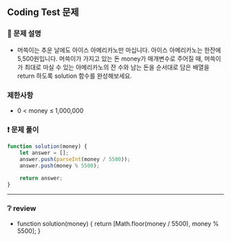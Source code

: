 ## Coding Test 문제

### 📌 문제 설명

- 머쓱이는 추운 날에도 아이스 아메리카노만 마십니다. 아이스 아메리카노는 한잔에 5,500원입니다. 머쓱이가 가지고 있는 돈 money가 매개변수로 주어질 때, 머쓱이가 최대로 마실 수 있는 아메리카노의 잔 수와 남는 돈을 순서대로 담은 배열을 return 하도록 solution 함수를 완성해보세요.

### 제한사항

- 0 < money ≤ 1,000,000

### ❗ 문제 풀이

```javascript
function solution(money) {
	let answer = [];
	answer.push(parseInt(money / 5500));
	answer.push(money % 5500);

	return answer;
}
```

---

### ❔ review

- function solution(money) {
  return [Math.floor(money / 5500), money % 5500];
  }
